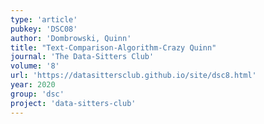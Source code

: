 ```yaml
---
type: 'article'
pubkey: 'DSC08'
author: 'Dombrowski, Quinn'
title: "Text-Comparison-Algorithm-Crazy Quinn"
journal: 'The Data-Sitters Club'
volume: '8'
url: 'https://datasittersclub.github.io/site/dsc8.html'
year: 2020
group: 'dsc'
project: 'data-sitters-club'
---
```

